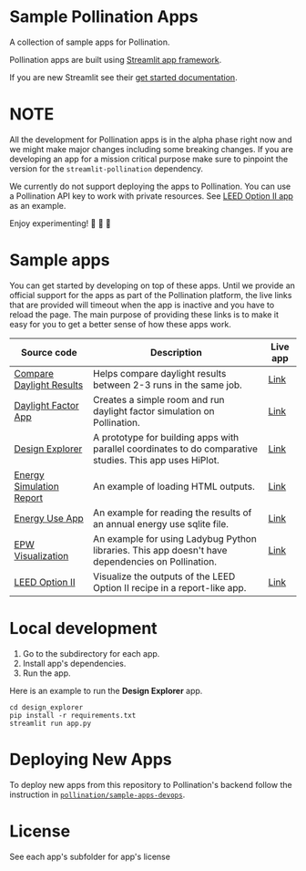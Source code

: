 # Sample Pollination Apps
A collection of sample apps for Pollination.

Pollination apps are built using [Streamlit app framework](https://github.com/streamlit/).

If you are new Streamlit see their [get started documentation](https://docs.streamlit.io/library/get-started).

# NOTE

All the development for Pollination apps is in the alpha phase right now and we might
make major changes including some breaking changes. If you are developing an app for
a mission critical purpose make sure to pinpoint the version for the
`streamlit-pollination` dependency.

We currently do not support deploying the apps to Pollination. You can use a Pollination
API key to work with private resources. See [LEED Option II app](./leed-option-ii) as an
example.

Enjoy experimenting! :balloon: :balloon: :balloon:


# Sample apps

You can get started by developing on top of these apps. Until we provide an official support for the apps as part of the Pollination platform, the live links that are provided will timeout when the app is inactive and you have to reload the page. The main purpose of providing these links is to make it easy for you to get a better sense of how these apps work.

|  Source code  |  Description | Live app |
| -- | -- | -- |
| [Compare Daylight Results](./compare-daylight-results/app.py) | Helps compare daylight results between 2-3 runs in the same job. | [Link](https://streamlit-experiment-compare-daylight-results-bctgvz4o3a-uc.a.run.app/) |
| [Daylight Factor App](./daylight-factor-app/app.py) | Creates a simple room and run daylight factor simulation on Pollination. | [Link](https://streamlit-experiment-daylight-factor-app-bctgvz4o3a-uc.a.run.app/) |
| [Design Explorer](./design-explorer/app.py) | A prototype for building apps with parallel coordinates to do comparative studies. This app uses HiPlot. | [Link](https://streamlit-experiment-design-explorer-bctgvz4o3a-uc.a.run.app/) |
| [Energy Simulation Report](./energy-simulation-report/app.py) | An example of loading HTML outputs. | [Link](https://streamlit-experiment-energy-simulation-report-bctgvz4o3a-uc.a.run.app/) |
| [Energy Use App](./energy-use/app.py) | An example for reading the results of an annual energy use sqlite file. | [Link](https://streamlit-experiment-energy-use-bctgvz4o3a-uc.a.run.app/) |
| [EPW Visualization](./epw-viz/app.py) | An example for using Ladybug Python libraries. This app doesn't have dependencies on Pollination. | [Link](https://streamlit-experiment-epw-viz-bctgvz4o3a-uc.a.run.app/) |
| [LEED Option II](./leed-option-ii/app.py) | Visualize the outputs of the LEED Option II recipe in a report-like app. | [Link](https://streamlit-experiment-leed-option-ii-bctgvz4o3a-uc.a.run.app/) |


# Local development

1. Go to the subdirectory for each app.
2. Install app's dependencies.
3. Run the app.

Here is an example to run the **Design Explorer** app.

```
cd design_explorer
pip install -r requirements.txt
streamlit run app.py

```

# Deploying New Apps

To deploy new apps from this repository to Pollination's backend follow the instruction in [`pollination/sample-apps-devops`](https://github.com/pollination/sample-apps-devops).

# License
See each app's subfolder for app's license
